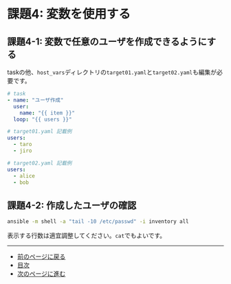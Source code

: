 # 課題4: 変数を使用する

## 課題4-1: 変数で任意のユーザを作成できるようにする

taskの他、`host_vars`ディレクトリの`target01.yaml`と`target02.yaml`も編集が必要です。

```yaml
# task
- name: "ユーザ作成"
  user:
    name: "{{ item }}"
  loop: "{{ users }}"
```

```yaml
# target01.yaml 記載例
users:
  - taro
  - jiro
```

```yaml
# target02.yaml 記載例
users:
  - alice
  - bob
```

## 課題4-2: 作成したユーザの確認

```bash
ansible -m shell -a "tail -10 /etc/passwd" -i inventory all
```

表示する行数は適宜調整してください。`cat`でもよいです。

---

- [前のページに戻る](step5.md)
- [目次](README.md)
- [次のページに進む](step6.md)
